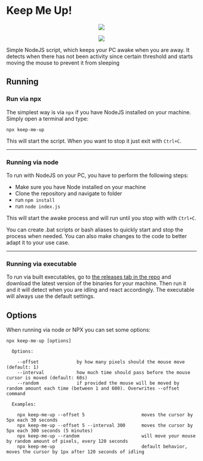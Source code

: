 # Keep Me Up!

<p align="center">
  <img src="https://i.ibb.co/Xj8CNfQ/Custom-Size-1.png" />
</p>
<p align="center">
  <img src="https://i.ibb.co/H7YPFpK/demo-gif.gif" />
</p>

Simple NodeJS script, which keeps your PC awake when you are away. It detects when there has not been activity since certain threshold and starts moving the mouse to prevent it from sleeping

## Running

### Run via npx

The simplest way is via `npx` if you have NodeJS installed on your machine. Simply open a terminal and type:

```
npx keep-me-up
```

This will start the script. When you want to stop it just exit with `Ctrl+C`.

---

### Running via node

To run with NodeJS on your PC, you have to perform the following steps:

- Make sure you have Node installed on your machine
- Clone the repository and navigate to folder
- run `npm install`
- run `node index.js`

This will start the awake process and will run until you stop with with `Ctrl+C`.

You can create .bat scripts or bash aliases to quickly start and stop the process when needed.
You can also make changes to the code to better adapt it to your use case.

---

### Running via executable

To run via built executables, go to [the releases tab in the repo](https://github.com/mutafow/keep-me-up/releases) and download the latest version of the binaries for your machine. Then run it and it will detect when you are idling and react accordingly. The executable will always use the default settings.

## Options

When running via node or NPX you can set some options:

```
npx keep-me-up [options]

  Options:

    --offset              by how many pixels should the mouse move (default: 1)
    --interval            how much time should pass before the mouse cursor is moved (default: 60s)
    --random              if provided the mouse will be moved by random amount each time (between 1 and 600). Overwrites --offset command

  Examples:

    npx keep-me-up --offset 5                     moves the cursor by 5px each 30 seconds
    npx keep-me-up --offset 5 --interval 300      moves the cursor by 5px each 300 seconds (5 minutes)
    npx keep-me-up --random                       will move your mouse by random amount of pixels, every 120 seconds
    npx keep-me-up                                default behavior, moves the cursor by 1px after 120 seconds of idling
```
